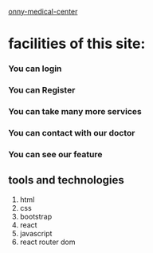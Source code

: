 [onny-medical-center](https://onny-medical-center.web.app/)

# facilities of this site: 
### You can login 
### You can Register
### You can take many more services
### You can contact with our doctor
### You can see our feature


##  tools and technologies
1. html
2. css
3. bootstrap
4. react
5. javascript
6. react router dom
